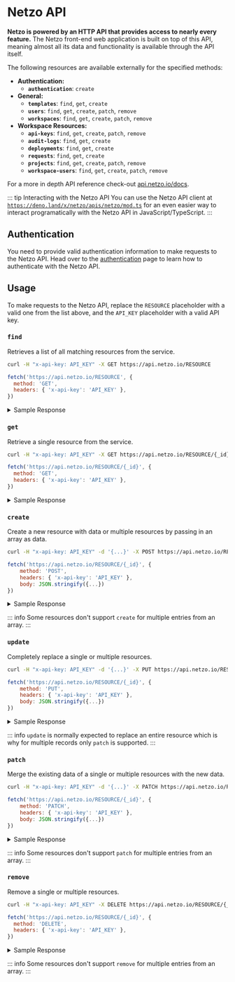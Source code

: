 # Netzo API

**Netzo is powered by an HTTP API that provides access to nearly every feature.** The Netzo front-end web application is built on top of this API, meaning almost all its data and functionality is available through the API itself.

The following resources are available externally for the specified methods:

- **Authentication:**
  - **`authentication`**: `create`
- **General:**
  - **`templates`**: `find`, `get`, `create`
  - **`users`**: `find`, `get`, `create`, `patch`, `remove`
  - **`workspaces`**: `find`, `get`, `create`, `patch`, `remove`
- **Workspace Resources:**
  - **`api-keys`**: `find`, `get`, `create`, `patch`, `remove`
  - **`audit-logs`**: `find`, `get`, `create`
  - **`deployments`**: `find`, `get`, `create`
  - **`requests`**: `find`, `get`, `create`
  - **`projects`**: `find`, `get`, `create`, `patch`, `remove`
  - **`workspace-users`**: `find`, `get`, `create`, `patch`, `remove`

For a more in depth API reference check-out [api.netzo.io/docs](https://api.netzo.io/docs).

::: tip Interacting with the Netzo API
You can use the Netzo API client at [`https://deno.land/x/netzo/apis/netzo/mod.ts`](https://deno.land/x/netzo/apis/netzo/mod.ts) for an even easier way to interact programatically with the Netzo API in JavaScript/TypeScript.
:::

## Authentication

You need to provide valid authentication information to make requests to the Netzo API. Head over to the [authentication](/docs/api-reference/authentication) page to learn how to authenticate with the Netzo API.

## Usage

To make requests to the Netzo API, replace the `RESOURCE` placeholder with a valid one from the list above, and the `API_KEY` placeholder with a valid API key.

### `find`

Retrieves a list of all matching resources from the service.

```sh
curl -H "x-api-key: API_KEY" -X GET https://api.netzo.io/RESOURCE
```

```js
fetch('https://api.netzo.io/RESOURCE', {
  method: 'GET',
  headers: { 'x-api-key': 'API_KEY' },
})
```

<details>
<summary>Sample Response</summary>
Here is how a sample response could look like:

```json
{
  "total": 2,
  "limit": 25,
  "skip": 0,
  "data": [{...}, {...}]
}
```
Notice the data array returns an array of resources and is wrapped by additional pagination information.

</details>

### `get`

Retrieve a single resource from the service.

```sh
curl -H "x-api-key: API_KEY" -X GET https://api.netzo.io/RESOURCE/{_id}
```

```js
fetch('https://api.netzo.io/RESOURCE/{_id}', {
  method: 'GET',
  headers: { 'x-api-key': 'API_KEY' },
})
```

<details>
<summary>Sample Response</summary>
Here is how a sample response could look like:

```json
{...}
```
Notice how the resource is returned directly (no pagination).

</details>

### `create`

Create a new resource with data or multiple resources by passing in an array as data.

```sh
curl -H "x-api-key: API_KEY" -d '{...}' -X POST https://api.netzo.io/RESOURCE/{_id}
```

```js
fetch('https://api.netzo.io/RESOURCE/{_id}', {
    method: 'POST',
    headers: { 'x-api-key': 'API_KEY' },
    body: JSON.stringify({...})
})
```

<details>
<summary>Sample Response</summary>
Here is how a sample response could look like:

```json
{...}
```
Notice how the resource is returned directly (no pagination).

</details>

::: info Some resources don't support `create` for multiple entries from an array.
:::

### `update`

Completely replace a single or multiple resources.

```sh
curl -H "x-api-key: API_KEY" -d '{...}' -X PUT https://api.netzo.io/RESOURCE/{_id}
```

```js
fetch('https://api.netzo.io/RESOURCE/{_id}', {
    method: 'PUT',
    headers: { 'x-api-key': 'API_KEY' },
    body: JSON.stringify({...})
})
```

<details>
<summary>Sample Response</summary>
Here is how a sample response could look like:

```json
{...}
```
Notice how the resource is returned directly (no pagination).

</details>

::: info `update` is normally expected to replace an entire resource which is why for multiple records only `patch` is supported.
:::

### `patch`

Merge the existing data of a single or multiple resources with the new data.

```sh
curl -H "x-api-key: API_KEY" -d '{...}' -X PATCH https://api.netzo.io/RESOURCE/{_id}
```

```js
fetch('https://api.netzo.io/RESOURCE/{_id}', {
    method: 'PATCH',
    headers: { 'x-api-key': 'API_KEY' },
    body: JSON.stringify({...})
})
```

<details>
<summary>Sample Response</summary>
Here is how a sample response could look like:

```json
{...}
```
Notice how the resource is returned directly (no pagination).

</details>

::: info Some resources don't support `patch` for multiple entries from an array.
:::

### `remove`

Remove a single or multiple resources.

```sh
curl -H "x-api-key: API_KEY" -X DELETE https://api.netzo.io/RESOURCE/{_id}
```

```js
fetch('https://api.netzo.io/RESOURCE/{_id}', {
  method: 'DELETE',
  headers: { 'x-api-key': 'API_KEY' },
})
```

<details>
<summary>Sample Response</summary>
Here is how a sample response could look like:

```json
{...}
```
Notice how the resource is returned directly (no pagination).

</details>

::: info Some resources don't support `remove` for multiple entries from an array.
:::
